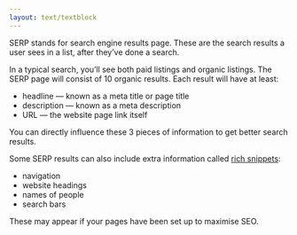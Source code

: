 ```yaml
---
layout: text/textblock
---
```

 SERP stands for search engine results page. These are the search results a user sees in a list, after they’ve done a search.

In a typical search, you’ll see both paid listings and organic listings. The SERP page will consist of 10 organic results. Each result will have at least:
- headline — known as a meta title or page title
- description — known as a meta description
- URL — the website page link itself

You can directly influence these 3 pieces of information to get better search results.

Some SERP results can also include extra information called [rich snippets](/content-strategy/search-engine-optimisation/on-page-seo/#rich-answers): 
- navigation
- website headings
- names of people
- search bars

These may appear if your pages have been set up to maximise SEO.
